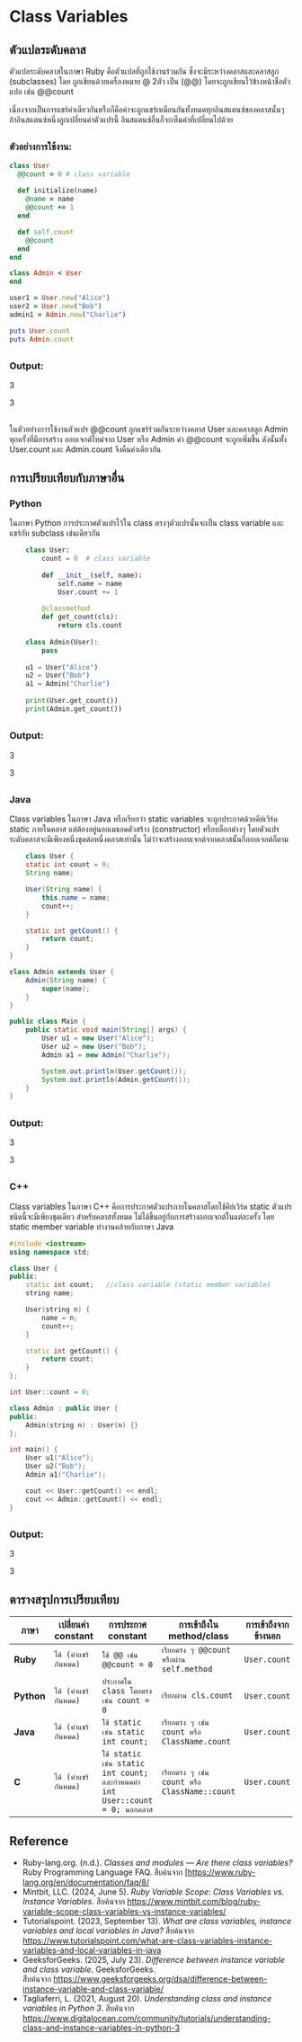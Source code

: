 # Class Variables



## ตัวแปลระดับคลาส

ตัวแปลระดับคลาสในภาษา Ruby คือตัวแปลที่ถูกใช้งานร่วมกัน ซึ่งจะมีระหว่างคลาสและคลาสลูก (subclasses) โดย ถูกเขียนด้วยเครื่องหมาย @ 2ตัว เป็น (@@) โดยจะถูกเขียนไว้ข้างหน้าชื่อตัวแปล เช่น @@count

เนื่องจากเป็นการแชร์ค่าเดียวกันหรือก็คือค่าจะถูกแชร์เหมือนกันทั้งหมดทุกอินสแตนซ์ของคลาสนั้นๆ ถ้าอินสแตนซ์หนึ่งถูกเปลี่ยนค่าตัวแปรนี้ อินสแตนซ์อื่นก็จะเห็นค่าที่เปลี่ยนไปด้วย
		 
##		 

###  ตัวอย่างการใช้งาน:

```ruby
class User
  @@count = 0 # class variable
  
  def initialize(name)
    @name = name
    @@count += 1
  end

  def self.count
    @@count
  end
end

class Admin < User
end

user1 = User.new("Alice")
user2 = User.new("Bob")
admin1 = Admin.new("Charlie")

puts User.count
puts Admin.count
```
##
### Output:
3

3
##

ในตัวอย่างการใช้งานตัวแปร @@count ถูกแชร์ร่วมกันระหว่างคลาส User และคลาสลูก Admin ทุกครั้งที่มีการสร้าง
ออบเจกต์ใหม่จาก User หรือ Admin ค่า @@count จะถูกเพิ่มขึ้น ดังนั้นทั้ง User.count และ Admin.count จึงคืนค่าเดียวกัน

##

## การเปรียบเทียบกับภาษาอื่น

### Python

  ในภาษา Python การประกาศตัวแปรไว้ใน class ตรงๆตัวแปรนั้นจะเป็น class variable และแชร์กับ subclass เช่นเดียวกัน 
       
```python
    class User:
        count = 0  # class variable
    
        def __init__(self, name):
            self.name = name
            User.count += 1
    
        @classmethod
        def get_count(cls):
            return cls.count
    
    class Admin(User):
        pass
    
    u1 = User("Alice")
    u2 = User("Bob")
    a1 = Admin("Charlie")
    
    print(User.get_count())
    print(Admin.get_count())
```
##
### Output:
3

3
##

### Java
Class variables ในภาษา Java หรือเรียกว่า static variables จะถูกประกาศด้วยคีย์เวิร์ด static ภายในคลาส 
แต่ต้องอยู่นอกเมธอดตัวสร้าง (constructor) หรือบล็อกต่างๆ โดยตัวแปรระดับคลาสจะมีเพียงหนึ่งชุดต่อหนึ่งคลาสเท่านั้น 
ไม่ว่าจะสร้างออบเจกต์จากคลาสนั้นกี่ออบเจกต์ก็ตาม

```java
    class User {
    static int count = 0;
    String name;

    User(String name) {
        this.name = name;
        count++;
    }

    static int getCount() {
        return count;
    }
}

class Admin extends User {
    Admin(String name) {
        super(name);
    }
}

public class Main {
    public static void main(String[] args) {
        User u1 = new User("Alice");
        User u2 = new User("Bob");
        Admin a1 = new Admin("Charlie");

        System.out.println(User.getCount());
        System.out.println(Admin.getCount());
    }
}
```
##
### Output:
3

3
##

### C++

Class variables ในภาษา C++ คือการประกาศตัวแปรภายในคลาสโดยใช้คีย์เวิร์ด static ตัวแปรชนิดนี้จะมีเพียงชุดเดียว
สำหรับคลาสทั้งหมด ไม่ได้ขึ้นอยู่กับการสร้างออบเจกต์ในแต่ละครั้ง โดย static member variable ทำงานคล้ายกับภาษา Java

```c++
#include <iostream>
using namespace std;

class User {
public:
    static int count;   //class variable (static member variable)
    string name;

    User(string n) {
        name = n;
        count++;
    }

    static int getCount() {
        return count;
    }
};

int User::count = 0;

class Admin : public User { 
public:
    Admin(string n) : User(n) {}
};

int main() {
    User u1("Alice");
    User u2("Bob");
    Admin a1("Charlie");

    cout << User::getCount() << endl;  
    cout << Admin::getCount() << endl;  
}
```
##
### Output:
3

3
##

## ตารางสรุปการเปรียบเทียบ


| ภาษา | เปลี่ยนค่า constant | การประกาศ constant | การเข้าถึงใน method/class | การเข้าถึงจากข้างนอก |
|------|-------------------|-------------------|--------------------------|---------------------|
| **Ruby** | `ได้ (ค่าแชร์กันหมด)` | `ใช้ @@ เช่น @@count = 0` | `เรียกตรง ๆ @@count หรือผ่าน self.method` | `User.count` |
| **Python** | `ได้ (ค่าแชร์กันหมด)`| `ประกาศใน class โดยตรง เช่น count = 0` | `เรียกผ่าน cls.count`  | `User.count` |
| **Java** | `ได้ (ค่าแชร์กันหมด)` | `ใช้ static เช่น static int count;` | `เรียกตรง ๆ เช่น count หรือ ClassName.count` | `User.count`
| **C** | `ได้ (ค่าแชร์กันหมด)` | `ใช้ static เช่น static int count; และกำหนดค่า int User::count = 0; นอกคลาส` | `เรียกตรง ๆ เช่น count หรือ ClassName::count` | `User.count` |

##

## Reference

- Ruby-lang.org. (n.d.). _Classes and modules — Are there class variables?_ Ruby Programming Language FAQ. สืบค้นจาก [https://www.ruby-lang.org/en/documentation/faq/8/
- Mintbit, LLC. (2024, June 5). _Ruby Variable Scope: Class Variables vs. Instance Variables_. 
สืบค้นจาก https://www.mintbit.com/blog/ruby-variable-scope-class-variables-vs-instance-variables/
- Tutorialspoint. (2023, September 13). _What are class variables, instance variables and local variables in Java?_  สืบค้นจาก https://www.tutorialspoint.com/what-are-class-variables-instance-variables-and-local-variables-in-java
- GeeksforGeeks. (2025, July 23). _Difference between instance variable and class variable_. GeeksforGeeks.    
สืบค้นจาก https://www.geeksforgeeks.org/dsa/difference-between-instance-variable-and-class-variable/
- Tagliaferri, L. (2021, August 20). _Understanding class and instance variables in Python 3_.
สืบค้นจาก  https://www.digitalocean.com/community/tutorials/understanding-class-and-instance-variables-in-python-3 

##

